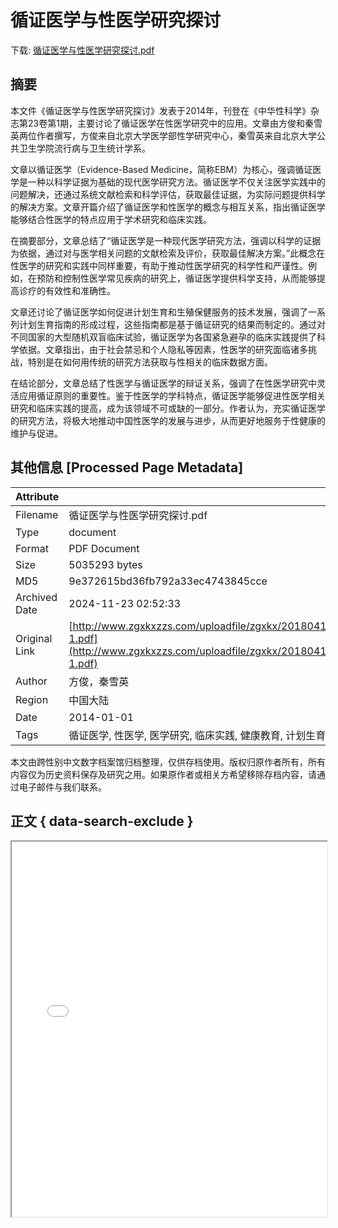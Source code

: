 # 循证医学与性医学研究探讨

<!-- tcd_download_link -->
下载: [循证医学与性医学研究探讨.pdf](循证医学与性医学研究探讨.pdf)
<!-- tcd_download_link_end -->

## 摘要

<!-- tcd_abstract -->
本文件《循证医学与性医学研究探讨》发表于2014年，刊登在《中华性科学》杂志第23卷第1期，主要讨论了循证医学在性医学研究中的应用。文章由方俊和秦雪英两位作者撰写，方俊来自北京大学医学部性学研究中心，秦雪英来自北京大学公共卫生学院流行病与卫生统计学系。

文章以循证医学（Evidence-Based Medicine，简称EBM）为核心，强调循证医学是一种以科学证据为基础的现代医学研究方法。循证医学不仅关注医学实践中的问题解决，还通过系统文献检索和科学评估，获取最佳证据，为实际问题提供科学的解决方案。文章开篇介绍了循证医学和性医学的概念与相互关系，指出循证医学能够结合性医学的特点应用于学术研究和临床实践。

在摘要部分，文章总结了“循证医学是一种现代医学研究方法，强调以科学的证据为依据，通过对与医学相关问题的文献检索及评价，获取最佳解决方案。”此概念在性医学的研究和实践中同样重要，有助于推动性医学研究的科学性和严谨性。例如，在预防和控制性医学常见疾病的研究上，循证医学提供科学支持，从而能够提高诊疗的有效性和准确性。

文章还讨论了循证医学如何促进计划生育和生殖保健服务的技术发展，强调了一系列计划生育指南的形成过程，这些指南都是基于循证研究的结果而制定的。通过对不同国家的大型随机双盲临床试验，循证医学为各国紧急避孕的临床实践提供了科学依据。文章指出，由于社会禁忌和个人隐私等因素，性医学的研究面临诸多挑战，特别是在如何用传统的研究方法获取与性相关的临床数据方面。

在结论部分，文章总结了性医学与循证医学的辩证关系，强调了在性医学研究中灵活应用循证原则的重要性。鉴于性医学的学科特点，循证医学能够促进性医学相关研究和临床实践的提高，成为该领域不可或缺的一部分。作者认为，充实循证医学的研究方法，将极大地推动中国性医学的发展与进步，从而更好地服务于性健康的维护与促进。

<!-- tcd_abstract_end -->

## 其他信息 [Processed Page Metadata]

| Attribute       | Value                                  |
|-----------------|----------------------------------------|
| Filename        | 循证医学与性医学研究探讨.pdf                             |
| Type            | document                                 |
| Format          | PDF Document                               |
| Size            | 5035293 bytes                           |
| MD5             | 9e372615bd36fb792a33ec4743845cce                                  |
| Archived Date   | 2024-11-23 02:52:33                             |
| Original Link   | [http://www.zgxkxzzs.com/uploadfile/zgxkx/20180418/%E4%B8%AD%E5%9B%BD%E6%80%A7%E7%A7%91%E5%AD%A614-1.pdf](http://www.zgxkxzzs.com/uploadfile/zgxkx/20180418/%E4%B8%AD%E5%9B%BD%E6%80%A7%E7%A7%91%E5%AD%A614-1.pdf)                         |
| Author          | 方俊，秦雪英                               |
| Region          | 中国大陆                               |
| Date            | 2014-01-01                                 |
| Tags            | 循证医学, 性医学, 医学研究, 临床实践, 健康教育, 计划生育, 生殖健康, 社会问题                                 |

本文由跨性别中文数字档案馆归档整理，仅供存档使用。版权归原作者所有，所有内容仅为历史资料保存及研究之用。如果原作者或相关方希望移除存档内容，请通过电子邮件与我们联系。

## 正文 { data-search-exclude }

<!-- tcd_main_text -->
<iframe src="../循证医学与性医学研究探讨.pdf" width="100%" height="600px">
    <p>无法显示PDF，请下载查看。</p>
</iframe>
<!-- tcd_main_text_end -->


